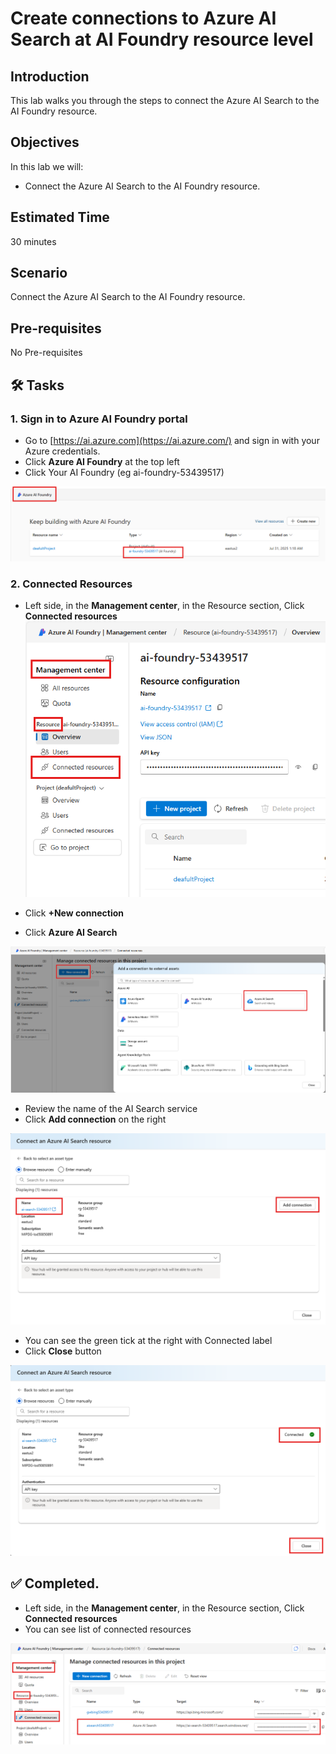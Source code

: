 # Create connections to Azure AI Search at AI Foundry resource level

## Introduction 

This lab walks you through the steps to connect the Azure AI Search to the AI Foundry resource.

## Objectives 
In this lab we will:
-	Connect the Azure AI Search to the AI Foundry resource.


## Estimated Time 

30 minutes 

## Scenario
Connect the Azure AI Search to the AI Foundry resource.

## Pre-requisites
No Pre-requisites

## 🛠️ Tasks

### 1. Sign in to Azure AI Foundry portal

- Go to [https://ai.azure.com](https://ai.azure.com/) and sign in with your Azure credentials.
- Click **Azure AI Foundry** at the top left
- Click Your AI Foundry (eg ai-foundry-53439517)

![Go to resource](images/aifoundryfromaifoundryportal.png)

### 2. Connected Resources

- Left side, in the **Management center**, in the Resource section, Click **Connected resources**
![Foundry connected resources](images/foundryconnectedresources.png)

- Click **+New connection**
- Click **Azure AI Search**

![Foundry connected resources](images/newconnaisearch.png)

- Review the name of the AI Search service
- Click **Add connection** on the right

![Foundry connected resources](images/aisearchaddconn.png)

- You can see the green tick at the right with Connected label
- Click **Close** button

![List models deployed](images/aisearchconnected.png)



## ✅ Completed. 

- Left side, in the **Management center**, in the Resource section, Click **Connected resources**
- You can see list of connected resources

![List models deployed](images/aisearchconnectedinlist.png)



